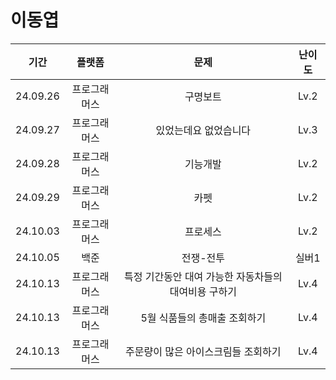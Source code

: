 # 이동엽

|   기간   |    플랫폼    |         문제          | 난이도 |
| :------: | :----------: | :-------------------: | :----: |
| 24.09.26 | 프로그래머스 |       구명보트        |  Lv.2  |
| 24.09.27 | 프로그래머스 | 있었는데요 없었습니다 |  Lv.3  |
| 24.09.28 | 프로그래머스 | 기능개발 |  Lv.2  |
| 24.09.29 | 프로그래머스 | 카펫 |  Lv.2  |
| 24.10.03 | 프로그래머스 | 프로세스 |  Lv.2  |
| 24.10.05 | 백준 | 전쟁-전투 |  실버1  |
| 24.10.13 | 프로그래머스 | 특정 기간동안 대여 가능한 자동차들의 대여비용 구하기 |  Lv.4  |
| 24.10.13 | 프로그래머스 | 5월 식품들의 총매출 조회하기 |  Lv.4  |
| 24.10.13 | 프로그래머스 | 주문량이 많은 아이스크림들 조회하기 |  Lv.4  |